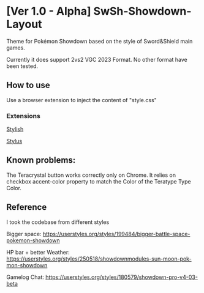 # [Ver 1.0 - Alpha] SwSh-Showdown-Layout
Theme for Pokémon Showdown based on the style of Sword&amp;Shield main games.

Currently it does support 2vs2 VGC 2023 Format. No other format have been tested.

## How to use
Use a browser extension to inject the content of "style.css"

### Extensions
[Stylish](https://chrome.google.com/webstore/detail/stylish-custom-themes-for/fjnbnpbmkenffdnngjfgmeleoegfcffe)

[Stylus](https://chrome.google.com/webstore/detail/stylus/clngdbkpkpeebahjckkjfobafhncgmne)

## Known problems:
The Teracrystal button works correctly only on Chrome.
It relies on checkbox accent-color property to match the Color of the Teratype Type Color.

## Reference
I took the codebase from different styles

Bigger space: https://userstyles.org/styles/199484/bigger-battle-space-pokemon-showdown

HP bar + better Weather: https://userstyles.org/styles/250518/showdownmodules-sun-moon-pok-mon-showdown

Gamelog Chat: https://userstyles.org/styles/180579/showdown-pro-v4-03-beta
